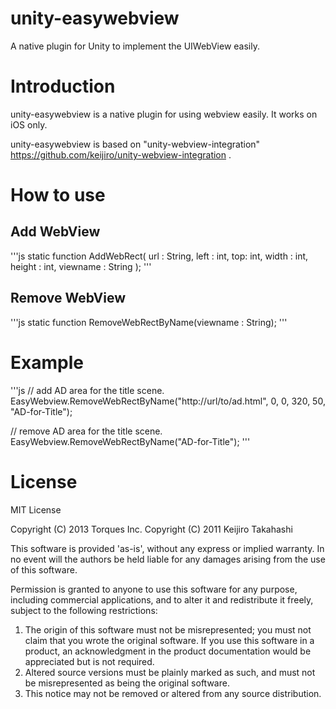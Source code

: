 unity-easywebview
=================

A native plugin for Unity to implement the UIWebView easily.

# Introduction

unity-easywebview is a native plugin for using webview easily.
It works on iOS only.

unity-easywebview is based on "unity-webview-integration" https://github.com/keijiro/unity-webview-integration .

# How to use

## Add WebView

'''js
static function AddWebRect( url : String, left : int, top: int, width : int, height : int, viewname : String );
'''

## Remove WebView

'''js
static function RemoveWebRectByName(viewname : String);
'''

# Example

'''js
// add AD area for the title scene.
EasyWebview.RemoveWebRectByName("http://url/to/ad.html", 0, 0, 320, 50, "AD-for-Title");

// remove AD area for the title scene.
EasyWebview.RemoveWebRectByName("AD-for-Title");
'''

# License

MIT License

Copyright (C) 2013 Torques Inc.
Copyright (C) 2011 Keijiro Takahashi

This software is provided 'as-is', without any express or implied warranty. In no event will the authors be held liable for any damages arising from the use of this software.

Permission is granted to anyone to use this software for any purpose, including commercial applications, and to alter it and redistribute it freely, subject to the following restrictions:

1. The origin of this software must not be misrepresented; you must not claim that you wrote the original software. If you use this software in a product, an acknowledgment in the product documentation would be appreciated but is not required.
2. Altered source versions must be plainly marked as such, and must not be misrepresented as being the original software.
3. This notice may not be removed or altered from any source distribution.
